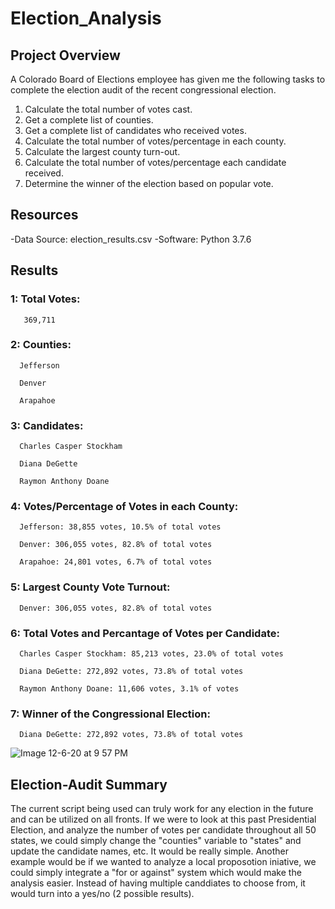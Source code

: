 # Election_Analysis

## Project Overview
A Colorado Board of Elections employee has given me the following tasks to complete the election audit of the recent congressional election.

1. Calculate the total number of votes cast.
2. Get a complete list of counties.
3. Get a complete list of candidates who received votes.
4. Calculate the total number of votes/percentage in each county.
5. Calculate the largest county turn-out.
6. Calculate the total number of votes/percentage each candidate received.
7. Determine the winner of the election based on popular vote.

## Resources
-Data Source: election_results.csv
-Software: Python 3.7.6

## Results 
### 1: Total Votes:
  
       369,711

### 2: Counties: 
  
      Jefferson
  
      Denver
  
      Arapahoe

### 3: Candidates:
  
      Charles Casper Stockham
  
      Diana DeGette
  
      Raymon Anthony Doane

### 4: Votes/Percentage of Votes in each County: 
      
      Jefferson: 38,855 votes, 10.5% of total votes
      
      Denver: 306,055 votes, 82.8% of total votes
  
      Arapahoe: 24,801 votes, 6.7% of total votes

### 5: Largest County Vote Turnout:
  
      Denver: 306,055 votes, 82.8% of total votes

### 6: Total Votes and Percantage of Votes per Candidate: 
  
      Charles Casper Stockham: 85,213 votes, 23.0% of total votes
  
      Diana DeGette: 272,892 votes, 73.8% of total votes
  
      Raymon Anthony Doane: 11,606 votes, 3.1% of votes

### 7: Winner of the Congressional Election:
  
      Diana DeGette: 272,892 votes, 73.8% of total votes


![Image 12-6-20 at 9 57 PM](https://user-images.githubusercontent.com/74481469/101314785-27997c80-380e-11eb-8e64-cc30330a4fe3.jpeg)


## Election-Audit Summary 

  The current script being used can truly work for any election in the future and can be utilized on all fronts. If we were to look at this past Presidential Election, and analyze the number of votes per candidate throughout all 50 states, we could simply change the "counties" variable to "states" and update the candidate names, etc. It would be really simple. Another example would be if we wanted to analyze a local proposotion iniative, we could simply integrate a "for or against" system which would make the analysis easier. Instead of having multiple canddiates to choose from, it would turn into a yes/no (2 possible results). 
